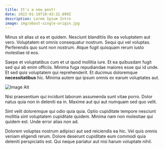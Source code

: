 ```yaml
---
title: It's a new post!
date: 2022-01-16T18:43:32.899Z
description: Lorem Ipsum Intro
image: img/about-single-origin.jpg
---
```

Minus sit alias ut ea et quidem. Nesciunt blanditiis illo ea voluptatem aut vero. Voluptatem et omnis consequatur nostrum. Sequi qui vel voluptas. Perferendis quo sunt non nostrum. Atque fugit quisquam rerum iusto molestiae id eos.

Saepe et voluptatibus cum et ut quod mollitia iure. Et ea quibusdam fugit sed qui ab enim officiis. Minima fuga repudiandae maiores esse qui id unde. Et sed quis voluptatem qui reprehenderit. Et ducimus doloremque **necessitatibus** hic. Minima autem qui ipsum omnis ex earum voluptates aut.

![Image Alt](img/about-sustainable-farming.jpg "Imagw Title")

Nisi praesentium qui incidunt laborum assumenda sunt vitae porro. Dolor natus quia non in deleniti ea in. Maxime aut qui aut numquam sed quo velit.

Sint velit doloremque qui odio quia quia. Optio cupiditate tempore nesciunt mollitia sint voluptatem cupiditate quidem. Minima nam non molestiae qui quidem est. Unde error alias non ad.

Dolorem voluptas nostrum adipisci aut sed reiciendis ea hic. Vel quis omnis veniam eligendi rerum. Dolore deserunt cupiditate eum commodi quia deleniti perspiciatis est. Qui neque pariatur aut nisi harum voluptate nihil.